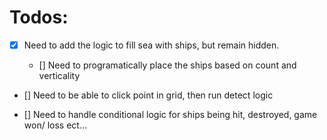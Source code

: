 # Todos:

- [x] Need to add the logic to fill sea with ships, but remain hidden.

  - [] Need to programatically place the ships based on count and verticality

- [] Need to be able to click point in grid, then run detect logic

- [] Need to handle conditional logic for ships being hit, destroyed, game won/ loss ect...
